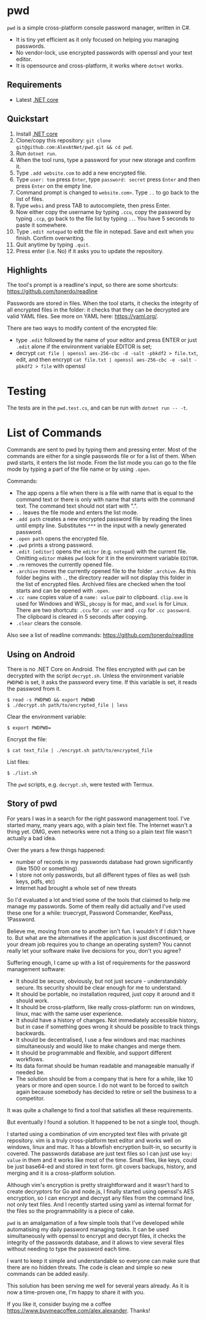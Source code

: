 # pwd

`pwd` is a simple cross-platform console password manager, written in C#.

- It is tiny yet efficient as it only focused on helping you managing passwords.
- No vendor-lock, use encrypted passwords with openssl and your text editor.
- It is opensource and cross-platform, it works where `dotnet` works.

## Requirements

- Latest [.NET core](https://dotnet.microsoft.com/download)

## Quickstart

1. Install [.NET core](https://dotnet.microsoft.com/download)
2. Clone/copy this repository: `git clone git@github.com:AlexAtNet/pwd.git && cd pwd`.
3. Run `dotnet run`.
4. When the tool runs, type a password for your new storage and confirm it.
5. Type `.add website.com` to add a new encrypted file.
6. Type `user: tom` press `Enter`, type `password: secret` press `Enter` and then press `Enter` on the empty line.
7. Command prompt is changed to `website.com>`. Type `..` to go back to the list of files.
8. Type `websi` and press TAB to autocomplete, then press Enter.
9. Now either copy the username by typing `.ccu`, copy the password by typing `.ccp`, go back to the file list
by typing `..`. You have 5 seconds to paste it somewhere.
10. Type `.edit notepad` to edit the file in notepad. Save and exit when you finish. Confirm overwriting.
11. Quit anytime by typing `.quit`.
12. Press enter (i.e. No) if it asks you to update the repository.

## Highlights

The tool's prompt is a readline's input, so there are some shortcuts: https://github.com/tonerdo/readline

Passwords are stored in files. When the tool starts, it checks the integrity of all encrypted files
in the folder: it checks that they can be decrypted are valid YAML files. See more on YAML here:
https://yaml.org/.

There are two ways to modify content of the encrypted file:

- type `.edit` followed by the name of your editor and press ENTER or just `.edit` alone
if the environment variable EDITOR is set; 
- decrypt `cat file | openssl aes-256-cbc -d -salt -pbkdf2 > file.txt`, edit, and then
  encrypt `cat file.txt | openssl aes-256-cbc -e -salt -pbkdf2 > file` with openssl

# Testing

The tests are in the `pwd.test.cs`, and can be run with `dotnet run -- -t`.

# List of Commands

Commands are sent to pwd by typing them and pressing enter. Most of the commands are either
for a single passwords file or for a list of them. When pwd starts, it enters the list mode. From
the list mode you can go to the file mode by typing a part of the file name or by using `.open`. 

Commands:

- The app opens a file when there is a file with name that is equal to the command text or there is
only with name that starts with the command text. The command text should not start with ".".
- `..` leaves the file mode and enters the list mode.
- `.add path` creates a new encrypted password file by reading the lines until empty line. Substitutes
`***` in the input with a newly generated password.
- `.open path` opens the encrypted file.
- `.pwd` prints a strong password.
- `.edit [editor]` opens the `editor` (e.g. `notepad`) with the current file. Omitting `editor`
makes `pwd` look for it in the environment variable `EDITOR`.
- `.rm` removes the currently opened file.
- `.archive` moves the currently opened file to the folder `.archive`. As this folder begins with `.`,
the directory reader will not display this folder in the list of encrypted files. Archived
files are checked when the tool starts and can be opened with `.open`.
- `.cc name` copies value of a `name: value` pair to clipboard. `clip.exe` is used for Windows and WSL,
`pbcopy` is for mac, and `xsel` is for Linux. There are two shortcuts: `.ccu` for `.cc user`
and `.ccp` for `.cc password`. The clipboard is cleared in 5 seconds after copying.
- `.clear` clears the console.

Also see a list of readline commands: https://github.com/tonerdo/readline

## Using on Android

There is no .NET Core on Android. The files encrypted with `pwd` can be decrypted with the script
`decrypt.sh`. Unless the environment variable `PWDPWD` is set, it asks the password every time. If this
variable is set, it reads the password from it.

    $ read -s PWDPWD && export PWDWD
    $ ./decrypt.sh path/to/encrypted_file | less

Clear the environment variable:

    $ export PWDPWD=

Encrypt the file:

    $ cat text_file | ./encrypt.sh path/to/encrypted_file

List files:

    $ ./list.sh

The `pwd` scripts, e.g. `decrypt.sh`, were tested with Termux. 

## Story of pwd

For years I was in a search for the right password management tool. I've started
many, many years ago, with a plain text file. The Internet wasn't a thing yet. OMG, even
networks were not a thing so a plain text file wasn't actually a bad idea.

Over the years a few things happened:

- number of records in my passwords database had grown significantly (like 1500 or something)
- I store not only passwords, but all different types of files as well (ssh keys, pdfs, etc)
- Internet had brought a whole set of new threats

So I'd evaluated a lot and tried some of the tools that claimed to help me manage my
passwords. Some of them really did actually and I've used these one for a while:
truecrypt, Password Commander, KeePass, 1Password.

Believe me, moving from one to another isn't fun. I wouldn't if I didn't have to. But
what are the alternatives if the application is just discontinued, or your dream job
requires you to change an operating system? You cannot really let your software
make live decisions for you, don't you agree?

Suffering enough, I came up with a list of requirements for the password management
software:

- It should be secure, obviously, but not just secure - understandably secure. Its
  security should be clear enough for me to understand.
- It should be portable, no installation required, just copy it around and it should work.
- It should be cross-platform, like really cross-platform: run on windows, linux, mac with
  the same user experience.
- It should have a history of changes. Not immediately accessible history, but
  in case if something goes wrong it should be possible to track things backwards.
- It should be decentralised, I use a few windows and mac machines simultaneously and
  would like to make changes and merge them.
- It should be programmable and flexible, and support different workflows.
- Its data format should be human readable and manageable manually if needed be.
- The solution should be from a company that is here for a while, like 10 years or more
  and open source. I do not want to be forced to switch again because somebody has
  decided to retire or sell the business to a competitor.

It was quite a challenge to find a tool that satisfies all these requirements.

But eventually I found a solution. It happened to be not a single tool, though.

I started using a combination of vim encrypted text files with private git repository.
vim is a truly cross-platform text editor and works well on windows, linux and mac.
It has a blowfish encryption built-in, so security is covered. The passwords database
are just text files so I can just use `key: value` in them and it works like most of
the time. Small files, like keys, could be just base64-ed and stored in text form.
git covers backups, history, and merging and it is a cross-platform solution.

Although vim's encryption is pretty straightforward and it wasn't hard to create
decryptors for Go and node.js, I finally started using openssl's AES encryption,
so I can encrypt and decrypt any files from the command line, not only text files.
And I recently started using yaml as internal format for the files so the
programmability is a piece of cake.

`pwd` is an amalgamation of a few simple tools that I've developed while
automatising my daily password managing tasks. It can be used simultaneously
with openssl to encrypt and decrypt files, it checks the integrity of the passwords
database, and it allows to view several files without needing to type the password
each time.

I want to keep it simple and understandable so everyone can make sure that there
are no hidden threats. The code is clean and simple so new commands can be added
easily.

This solution has been serving me well for several years already. As it is now
a time-proven one, I'm happy to share it with you.

If you like it, consider buying me a coffee
https://www.buymeacoffee.com/alex.alexander. Thanks!